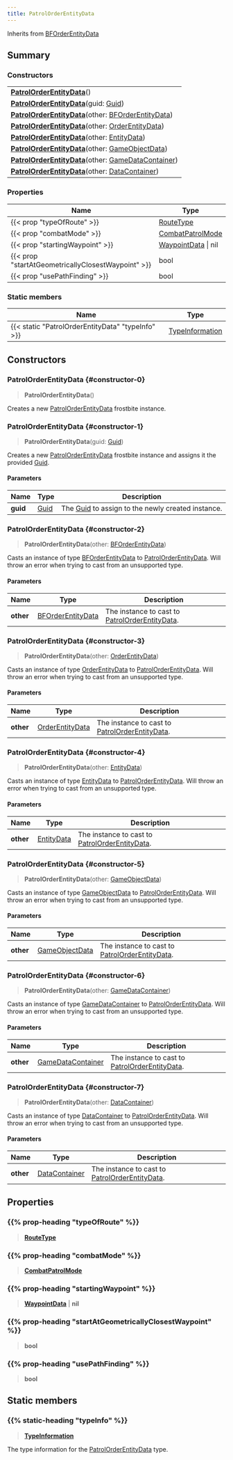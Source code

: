 ```yaml
---
title: PatrolOrderEntityData
---
```


Inherits from [BFOrderEntityData](/vext/ref/fb/bforderentitydata)

## Summary

### Constructors

|  |
| --- |
| **[PatrolOrderEntityData](#constructor-0)**() |
| **[PatrolOrderEntityData](#constructor-1)**(guid: [Guid](/vext/ref/shared/type/guid)) |
| **[PatrolOrderEntityData](#constructor-2)**(other: [BFOrderEntityData](/vext/ref/fb/bforderentitydata)) |
| **[PatrolOrderEntityData](#constructor-3)**(other: [OrderEntityData](/vext/ref/fb/orderentitydata)) |
| **[PatrolOrderEntityData](#constructor-4)**(other: [EntityData](/vext/ref/fb/entitydata)) |
| **[PatrolOrderEntityData](#constructor-5)**(other: [GameObjectData](/vext/ref/fb/gameobjectdata)) |
| **[PatrolOrderEntityData](#constructor-6)**(other: [GameDataContainer](/vext/ref/fb/gamedatacontainer)) |
| **[PatrolOrderEntityData](#constructor-7)**(other: [DataContainer](/vext/ref/shared/type/datacontainer)) |

### Properties

| Name | Type |
| ---- | ---- |
| {{< prop "typeOfRoute" >}} | [RouteType](/vext/ref/fb/routetype) |
| {{< prop "combatMode" >}} | [CombatPatrolMode](/vext/ref/fb/combatpatrolmode) |
| {{< prop "startingWaypoint" >}} | [WaypointData](/vext/ref/fb/waypointdata) \| nil |
| {{< prop "startAtGeometricallyClosestWaypoint" >}} | bool |
| {{< prop "usePathFinding" >}} | bool |

### Static members

| Name | Type |
| ---- | ---- |
| {{< static "PatrolOrderEntityData" "typeInfo" >}} | [TypeInformation](/vext/ref/shared/type/typeinformation) |

## Constructors

### PatrolOrderEntityData {#constructor-0}

> **PatrolOrderEntityData**()

Creates a new [PatrolOrderEntityData](/vext/ref/fb/patrolorderentitydata) frostbite instance.

### PatrolOrderEntityData {#constructor-1}

> **PatrolOrderEntityData**(guid: [Guid](/vext/ref/shared/type/guid))

Creates a new [PatrolOrderEntityData](/vext/ref/fb/patrolorderentitydata) frostbite instance and assigns it the provided [Guid](/vext/ref/shared/type/guid).

#### Parameters

| Name | Type | Description |
| ---- | ---- | ----------- |
| **guid** | [Guid](/vext/ref/shared/type/guid) | The [Guid](/vext/ref/shared/type/guid) to assign to the newly created instance. |

### PatrolOrderEntityData {#constructor-2}

> **PatrolOrderEntityData**(other: [BFOrderEntityData](/vext/ref/fb/bforderentitydata))

Casts an instance of type [BFOrderEntityData](/vext/ref/fb/bforderentitydata) to [PatrolOrderEntityData](/vext/ref/fb/patrolorderentitydata). Will throw an error when trying to cast from an unsupported type.

#### Parameters

| Name | Type | Description |
| ---- | ---- | ----------- |
| **other** | [BFOrderEntityData](/vext/ref/fb/bforderentitydata) | The instance to cast to [PatrolOrderEntityData](/vext/ref/fb/patrolorderentitydata). |

### PatrolOrderEntityData {#constructor-3}

> **PatrolOrderEntityData**(other: [OrderEntityData](/vext/ref/fb/orderentitydata))

Casts an instance of type [OrderEntityData](/vext/ref/fb/orderentitydata) to [PatrolOrderEntityData](/vext/ref/fb/patrolorderentitydata). Will throw an error when trying to cast from an unsupported type.

#### Parameters

| Name | Type | Description |
| ---- | ---- | ----------- |
| **other** | [OrderEntityData](/vext/ref/fb/orderentitydata) | The instance to cast to [PatrolOrderEntityData](/vext/ref/fb/patrolorderentitydata). |

### PatrolOrderEntityData {#constructor-4}

> **PatrolOrderEntityData**(other: [EntityData](/vext/ref/fb/entitydata))

Casts an instance of type [EntityData](/vext/ref/fb/entitydata) to [PatrolOrderEntityData](/vext/ref/fb/patrolorderentitydata). Will throw an error when trying to cast from an unsupported type.

#### Parameters

| Name | Type | Description |
| ---- | ---- | ----------- |
| **other** | [EntityData](/vext/ref/fb/entitydata) | The instance to cast to [PatrolOrderEntityData](/vext/ref/fb/patrolorderentitydata). |

### PatrolOrderEntityData {#constructor-5}

> **PatrolOrderEntityData**(other: [GameObjectData](/vext/ref/fb/gameobjectdata))

Casts an instance of type [GameObjectData](/vext/ref/fb/gameobjectdata) to [PatrolOrderEntityData](/vext/ref/fb/patrolorderentitydata). Will throw an error when trying to cast from an unsupported type.

#### Parameters

| Name | Type | Description |
| ---- | ---- | ----------- |
| **other** | [GameObjectData](/vext/ref/fb/gameobjectdata) | The instance to cast to [PatrolOrderEntityData](/vext/ref/fb/patrolorderentitydata). |

### PatrolOrderEntityData {#constructor-6}

> **PatrolOrderEntityData**(other: [GameDataContainer](/vext/ref/fb/gamedatacontainer))

Casts an instance of type [GameDataContainer](/vext/ref/fb/gamedatacontainer) to [PatrolOrderEntityData](/vext/ref/fb/patrolorderentitydata). Will throw an error when trying to cast from an unsupported type.

#### Parameters

| Name | Type | Description |
| ---- | ---- | ----------- |
| **other** | [GameDataContainer](/vext/ref/fb/gamedatacontainer) | The instance to cast to [PatrolOrderEntityData](/vext/ref/fb/patrolorderentitydata). |

### PatrolOrderEntityData {#constructor-7}

> **PatrolOrderEntityData**(other: [DataContainer](/vext/ref/shared/type/datacontainer))

Casts an instance of type [DataContainer](/vext/ref/shared/type/datacontainer) to [PatrolOrderEntityData](/vext/ref/fb/patrolorderentitydata). Will throw an error when trying to cast from an unsupported type.

#### Parameters

| Name | Type | Description |
| ---- | ---- | ----------- |
| **other** | [DataContainer](/vext/ref/shared/type/datacontainer) | The instance to cast to [PatrolOrderEntityData](/vext/ref/fb/patrolorderentitydata). |

## Properties

### {{% prop-heading "typeOfRoute" %}}

> **[RouteType](/vext/ref/fb/routetype)**

### {{% prop-heading "combatMode" %}}

> **[CombatPatrolMode](/vext/ref/fb/combatpatrolmode)**

### {{% prop-heading "startingWaypoint" %}}

> **[WaypointData](/vext/ref/fb/waypointdata)** \| **nil**

### {{% prop-heading "startAtGeometricallyClosestWaypoint" %}}

> **bool**

### {{% prop-heading "usePathFinding" %}}

> **bool**

## Static members

### {{% static-heading "typeInfo" %}}

> **[TypeInformation](/vext/ref/shared/type/typeinformation)**

The type information for the [PatrolOrderEntityData](/vext/ref/fb/patrolorderentitydata) type.

